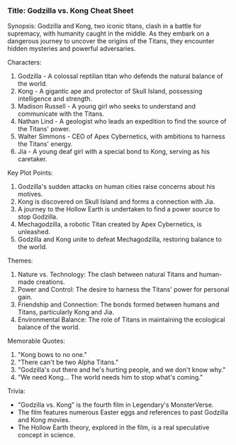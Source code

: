
### Title: Godzilla vs. Kong Cheat Sheet



Synopsis:
Godzilla and Kong, two iconic titans, clash in a battle for supremacy, with humanity caught in the middle. As they embark on a dangerous journey to uncover the origins of the Titans, they encounter hidden mysteries and powerful adversaries.

Characters:
1. Godzilla - A colossal reptilian titan who defends the natural balance of the world.
2. Kong - A gigantic ape and protector of Skull Island, possessing intelligence and strength.
3. Madison Russell - A young girl who seeks to understand and communicate with the Titans.
4. Nathan Lind - A geologist who leads an expedition to find the source of the Titans' power.
5. Walter Simmons - CEO of Apex Cybernetics, with ambitions to harness the Titans' energy.
6. Jia - A young deaf girl with a special bond to Kong, serving as his caretaker.

Key Plot Points:
1. Godzilla's sudden attacks on human cities raise concerns about his motives.
2. Kong is discovered on Skull Island and forms a connection with Jia.
3. A journey to the Hollow Earth is undertaken to find a power source to stop Godzilla.
4. Mechagodzilla, a robotic Titan created by Apex Cybernetics, is unleashed.
5. Godzilla and Kong unite to defeat Mechagodzilla, restoring balance to the world.

Themes:
1. Nature vs. Technology: The clash between natural Titans and human-made creations.
2. Power and Control: The desire to harness the Titans' power for personal gain.
3. Friendship and Connection: The bonds formed between humans and Titans, particularly Kong and Jia.
4. Environmental Balance: The role of Titans in maintaining the ecological balance of the world.

Memorable Quotes:
1. "Kong bows to no one."
2. "There can't be two Alpha Titans."
3. "Godzilla's out there and he's hurting people, and we don't know why."
4. "We need Kong... The world needs him to stop what's coming."

Trivia:
- "Godzilla vs. Kong" is the fourth film in Legendary's MonsterVerse.
- The film features numerous Easter eggs and references to past Godzilla and Kong movies.
- The Hollow Earth theory, explored in the film, is a real speculative concept in science.

